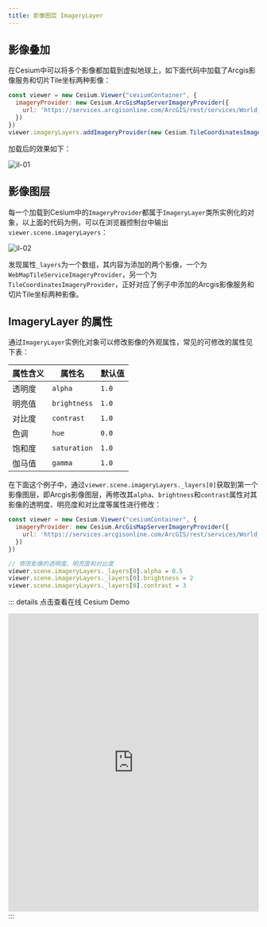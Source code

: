 ```yaml
---
title: 影像图层 ImageryLayer
---
```


## 影像叠加

在Cesium中可以将多个影像都加载到虚拟地球上，如下面代码中加载了Arcgis影像服务和切片Tile坐标两种影像：

```javascript
const viewer = new Cesium.Viewer("cesiumContainer", {
  imageryProvider: new Cesium.ArcGisMapServerImageryProvider({
    url: 'https://services.arcgisonline.com/ArcGIS/rest/services/World_Imagery/MapServer'
  })
})
viewer.imageryLayers.addImageryProvider(new Cesium.TileCoordinatesImageryProvider())
```

加载后的效果如下：

![il-01](/cesium-docs/assets/img/guide/il01.png)

## 影像图层

每一个加载到Cesium中的`ImageryProvider`都属于`ImageryLayer`类所实例化的对象，以上面的代码为例，可以在浏览器控制台中输出`viewer.scene.imageryLayers`：

![il-02](/cesium-docs/assets/img/guide/il02.png)

发现属性`_layers`为一个数组，其内容为添加的两个影像，一个为`WebMapTileServiceImageryProvider`，另一个为`TileCoordinatesImageryProvider`，正好对应了例子中添加的Arcgis影像服务和切片Tile坐标两种影像。

## ImageryLayer 的属性

通过`ImageryLayer`实例化对象可以修改影像的外观属性，常见的可修改的属性见下表：

| 属性含义 | 属性名       | 默认值 |
| -------- | ------------ | ------ |
| 透明度   | `alpha`      | `1.0`  |
| 明亮值   | `brightness` | `1.0`  |
| 对比度   | `contrast`   | `1.0`  |
| 色调     | `hue`        | `0.0`  |
| 饱和度   | `saturation` | `1.0`  |
| 伽马值   | `gamma`      | `1.0`  |

在下面这个例子中，通过`viewer.scene.imageryLayers._layers[0]`获取到第一个影像图层，即Arcgis影像图层，再修改其`alpha`、`brightness`和`contrast`属性对其影像的透明度、明亮度和对比度等属性进行修改：

```javascript
const viewer = new Cesium.Viewer("cesiumContainer", {
  imageryProvider: new Cesium.ArcGisMapServerImageryProvider({
    url: 'https://services.arcgisonline.com/ArcGIS/rest/services/World_Imagery/MapServer'
  })
})

// 修改影像的透明度、明亮度和对比度
viewer.scene.imageryLayers._layers[0].alpha = 0.5
viewer.scene.imageryLayers._layers[0].brightness = 2
viewer.scene.imageryLayers._layers[0].contrast = 3
```

::: details 点击查看在线 Cesium Demo
<br/>

 <iframe  
 height=600 
 width=100% 
 src="https://syzdev.gitee.io/page/cesium/ImageryConfig.html"  
 frameborder=0 >
 </iframe>
:::
